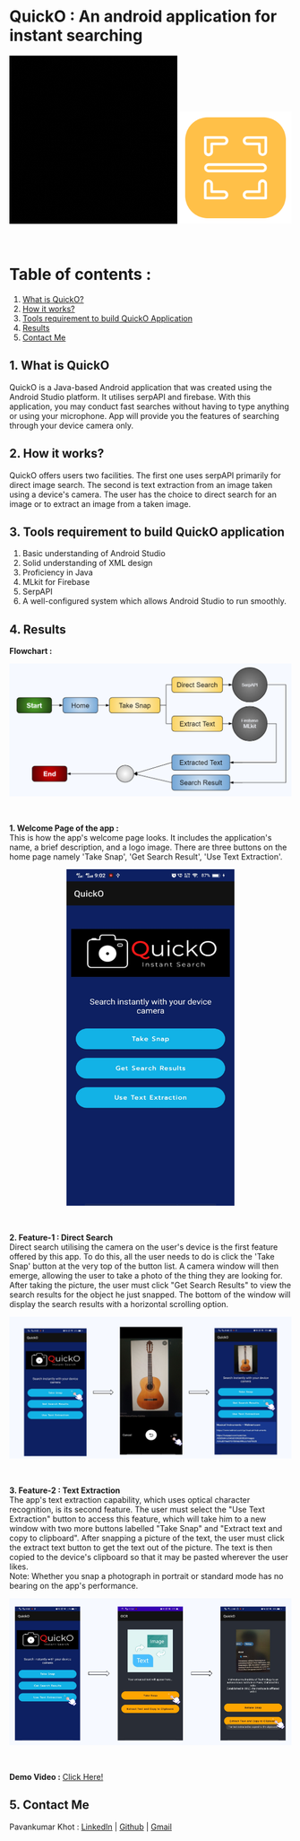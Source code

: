 # QuickO : An android application for instant searching

<p> <img src="https://github.com/PavanKhotS17/Public_Gallery/blob/main/QuickO/up.gif?raw=true" width="300"  height="300"> 
    <img src="https://github.com/PavanKhotS17/Public_Gallery/blob/main/OCR_Gallery/scan.png?raw=true" width="200"  height="200">
</p> <br> 

# Table of contents : 
1. [ What is QuickO? ](#1)
2. [ How it works? ](#2)
3. [ Tools requirement to build QuickO Application ](#3)
4. [ Results ](#4)
5. [ Contact Me ](#5)

<a name="1"></a>
## 1. What is QuickO
QuickO is a Java-based Android application that was created using the Android Studio platform. It utilises serpAPI and firebase. With this application, you may conduct fast searches without having to type anything or using your microphone. App will provide you the features of searching through your device camera only.

<a name="2"></a>
## 2. How it works?
QuickO offers users two facilities. The first one uses serpAPI primarily for direct image search. The second is text extraction from an image taken using a device's camera. The user has the choice to direct search for an image or to extract an image from a taken image.


<a name="3"></a>
## 3. Tools requirement to build QuickO application
1. Basic understanding of Android Studio
2. Solid understanding of XML design
3. Proficiency in Java
4. MLkit for Firebase
5. SerpAPI
6. A well-configured system which allows Android Studio to run smoothly.

<a name="4"></a>
## 4. Results

**Flowchart :** <br>
<p align="center"> <img src="https://github.com/PavanKhotS17/Public_Gallery/blob/main/QuickO/fc.png?raw=true" > </p> <br>

**1. Welcome Page of the app :** <br>
This is how the app's welcome page looks. It includes the application's name, a brief description, and a logo image. There are three buttons on the home page namely 'Take Snap', 'Get Search Result', 'Use Text Extraction'.

<p align="center"> <img src="https://github.com/PavanKhotS17/Public_Gallery/blob/main/QuickO/Screenshot_20220624_210236.jpg?raw=true" width="300"  height="600" > </p> <br>

**2. Feature-1 : Direct Search** <br>
Direct search utilising the camera on the user's device is the first feature offered by this app. To do this, all the user needs to do is click the 'Take Snap' button at the very top of the button list. A camera window will then emerge, allowing the user to take a photo of the thing they are looking for. After taking the picture, the user must click "Get Search Results" to view the search results for the object he just snapped. The bottom of the window will display the search results with a horizontal scrolling option.

<p align="center"> <img src="https://github.com/PavanKhotS17/Public_Gallery/blob/main/QuickO/Annotation%202022-06-25%20174909.png?raw=true" > </p> <br>

**3. Feature-2 : Text Extraction** <br>
The app's text extraction capability, which uses optical character recognition, is its second feature. The user must select the "Use Text Extraction" button to access this feature, which will take him to a new window with two more buttons labelled "Take Snap" and "Extract text and copy to clipboard". After snapping a picture of the text, the user must click the extract text button to get the text out of the picture. The text is then copied to the device's clipboard so that it may be pasted wherever the user likes.<br>
Note: Whether you snap a photograph in portrait or standard mode has no bearing on the app's performance.

<p align="center"> <img src="https://github.com/PavanKhotS17/Public_Gallery/blob/main/QuickO/Annotation%202022-06-25%20174948.png?raw=true"  > </p> <br>


**Demo Video :** 
[Click Here!](https://youtube.com/shorts/d-5GA3s-liU?feature=share)

<a name="5"></a>
## 5. Contact Me
Pavankumar Khot : 
[LinkedIn](https://www.linkedin.com/in/pavankumar-khot-91a95b209/) |
[Github](https://github.com/PavanKhotS17) | 
[Gmail](mailto:khotpavankumar27@gmail.com)
